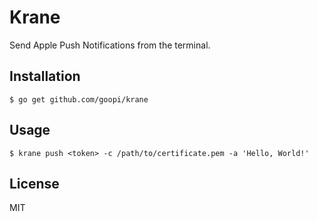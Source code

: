 # Krane

Send Apple Push Notifications from the terminal.

## Installation

```
$ go get github.com/goopi/krane
```

## Usage

```
$ krane push <token> -c /path/to/certificate.pem -a 'Hello, World!'
```

## License

MIT

